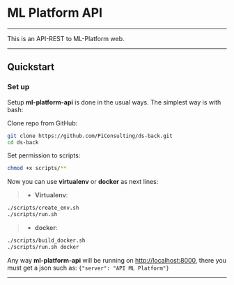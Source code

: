 # ML Platform API
*********************

This is an API-REST to ML-Platform web.

---

## Quickstart

### Set up

Setup **ml-platform-api** is done in the usual ways. The simplest way is with bash:

Clone repo from GitHub:
``` bash
git clone https://github.com/PiConsulting/ds-back.git
cd ds-back
```

Set permission to scripts:
``` bash
chmod +x scripts/**
```

Now you can use **virtualenv** or **docker** as next lines:

> - **Virtualenv**:
``` bash
./scripts/create_env.sh
./scripts/run.sh
```

> - **docker**:
``` bash
./scripts/build_docker.sh
./scripts/run.sh docker
```
  
Any way **ml-platform-api** will be running on [http://localhost:8000]( http://localhost:8000 ), there you must get a json such as: `{"server": "API ML Platform"}`

---
